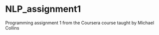 NLP_assignment1
===============

Programming assignment 1 from the Coursera course taught by Michael Collins